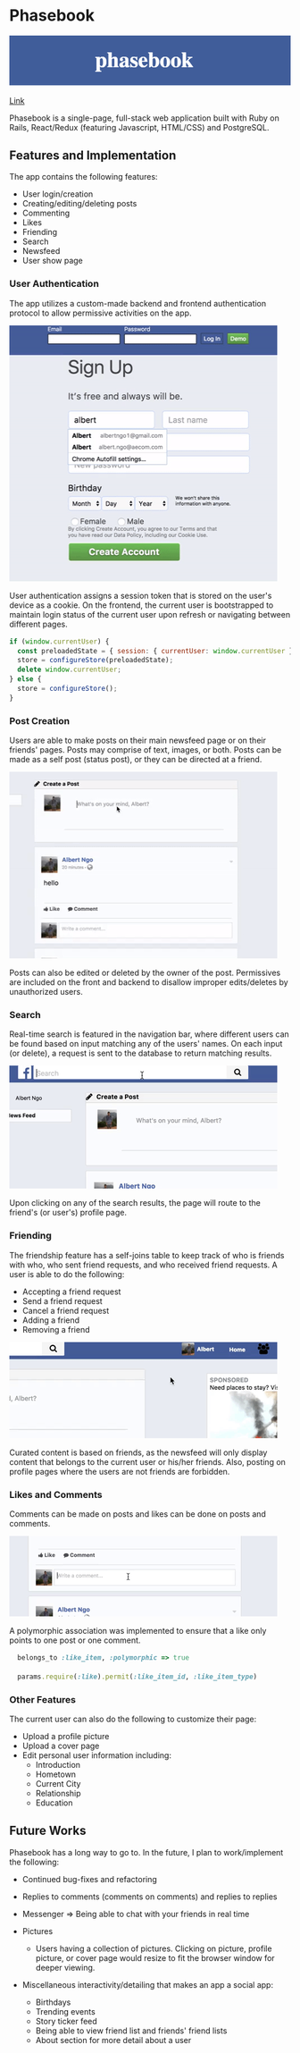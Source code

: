 # Phasebook

![alt text](/docs/production_readme_misc/phasebook.png)


[Link][heroku]

[heroku]: http://www.herokuapp.com

Phasebook is a single-page, full-stack web application built with Ruby on Rails, React/Redux (featuring Javascript, HTML/CSS) and PostgreSQL.

## Features and Implementation  

  The app contains the following features:
  * User login/creation
  * Creating/editing/deleting posts
  * Commenting
  * Likes
  * Friending
  * Search
  * Newsfeed
  * User show page


### User Authentication

The app utilizes a custom-made backend and frontend authentication protocol to allow
permissive activities on the app.

![alt text](/docs/production_readme_misc/login_signup.gif)

User authentication assigns a session token that is stored on the user's device as a cookie. On the frontend, the current user is bootstrapped to maintain login status of the current user upon refresh or navigating between different pages.

```javascript
if (window.currentUser) {
  const preloadedState = { session: { currentUser: window.currentUser }};
  store = configureStore(preloadedState);
  delete window.currentUser;
} else {
  store = configureStore();
}
```

### Post Creation

Users are able to make posts on their main newsfeed page or on their friends' pages. Posts may comprise of text, images, or both. Posts can be made as a self post (status post), or they can be directed at a friend.

![alt text](/docs/production_readme_misc/post_creation.gif)

Posts can also be edited or deleted by the owner of the post. Permissives are included on the front and backend to disallow improper edits/deletes by unauthorized users.

### Search

Real-time search is featured in the navigation bar, where different users can be found based on input matching any of the users' names. On each input (or delete), a request is sent to the database to return matching results.

![alt text](/docs/production_readme_misc/search.gif)

Upon clicking on any of the search results, the page will route to the friend's (or user's) profile page.

### Friending

The friendship feature has a self-joins table to keep track of who is friends with who, who sent friend requests, and who received friend requests. A user is able to do the following:
* Accepting a friend request
* Send a friend request
* Cancel a friend request
* Adding a friend
* Removing a friend

![alt text](/docs/production_readme_misc/friends.gif)

Curated content is based on friends, as the newsfeed will only display content that belongs to the current user or his/her friends. Also, posting on profile pages where the users are not friends are forbidden.

### Likes and Comments

Comments can be made on posts and likes can be done on posts and comments.

![like](/docs/production_readme_misc/comments_likes.gif)

A polymorphic association was implemented to ensure that a like only points to one post or one comment.

```ruby
  belongs_to :like_item, :polymorphic => true

  params.require(:like).permit(:like_item_id, :like_item_type)
```


### Other Features

The current user can also do the following to customize their page:

* Upload a profile picture
* Upload a cover page
* Edit personal user information including:
  - Introduction
  - Hometown
  - Current City
  - Relationship
  - Education


## Future Works

Phasebook has a long way to go to. In the future, I plan to work/implement the following:

* Continued bug-fixes and refactoring

* Replies to comments (comments on comments) and replies to replies

* Messenger => Being able to chat with your friends in real time

* Pictures
  - Users having a collection of pictures. Clicking on picture, profile picture, or cover page would resize to fit the browser window for deeper viewing.

* Miscellaneous interactivity/detailing that makes an app a social app:
  - Birthdays
  - Trending events
  - Story ticker feed
  - Being able to view friend list and friends' friend lists
  - About section for more detail about a user
